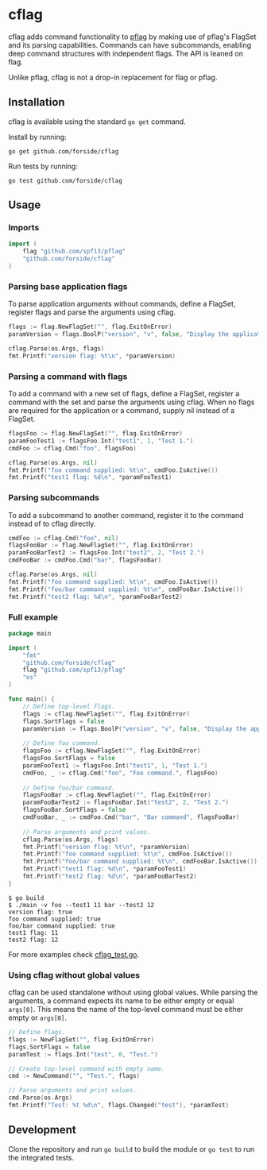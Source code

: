 # cflag

cflag adds command functionality to [pflag](https://github.com/spf13/pflag) by making use of pflag's FlagSet and its parsing capabilities. Commands can have subcommands, enabling deep command structures with independent flags. The API is leaned on flag.

Unlike pflag, cflag is not a drop-in replacement for flag or pflag.

## Installation

cflag is available using the standard `go get` command.

Install by running:
```
go get github.com/forside/cflag
```

Run tests by running:
```
go test github.com/forside/cflag
```

## Usage

### Imports

```go
import (
    flag "github.com/spf13/pflag"
    "github.com/forside/cflag"
)
```

### Parsing base application flags

To parse application arguments without commands, define a FlagSet, register flags and parse the arguments using cflag.

```go
flags := flag.NewFlagSet("", flag.ExitOnError)
paramVersion = flags.BoolP("version", "v", false, "Display the application version.")

cflag.Parse(os.Args, flags)
fmt.Printf("version flag: %t\n", *paramVersion)
```

### Parsing a command with flags

To add a command with a new set of flags, define a FlagSet, register a command with the set and parse the arguments using cflag. When no flags are required for the application or a command, supply nil instead of a FlagSet.

```go
flagsFoo := flag.NewFlagSet("", flag.ExitOnError)
paramFooTest1 := flagsFoo.Int("test1", 1, "Test 1.")
cmdFoo := cflag.Cmd("foo", flagsFoo)

cflag.Parse(os.Args, nil)
fmt.Printf("foo command supplied: %t\n", cmdFoo.IsActive())
fmt.Printf("test1 flag: %d\n", *paramFooTest1)
```

### Parsing subcommands

To add a subcommand to another command, register it to the command instead of to cflag directly.

```go
cmdFoo := cflag.Cmd("foo", nil)
flagsFooBar := flag.NewFlagSet("", flag.ExitOnError)
paramFooBarTest2 := flagsFoo.Int("test2", 2, "Test 2.")
cmdFooBar := cmdFoo.Cmd("bar", flagsFooBar)

cflag.Parse(os.Args, nil)
fmt.Printf("foo command supplied: %t\n", cmdFoo.IsActive())
fmt.Printf("foo/bar command supplied: %t\n", cmdFooBar.IsActive())
fmt.Printf("test2 flag: %d\n", *paramFooBarTest2)
```

### Full example

```go
package main

import (
    "fmt"
    "github.com/forside/cflag"
    flag "github.com/spf13/pflag"
    "os"
)

func main() {
    // Define top-level flags.
    flags := cflag.NewFlagSet("", flag.ExitOnError)
    flags.SortFlags = false
    paramVersion := flags.BoolP("version", "v", false, "Display the application version.")
    
    // Define foo command.
    flagsFoo := cflag.NewFlagSet("", flag.ExitOnError)
    flagsFoo.SortFlags = false
    paramFooTest1 := flagsFoo.Int("test1", 1, "Test 1.")
    cmdFoo, _ := cflag.Cmd("foo", "Foo command.", flagsFoo)
    
    // Define foo/bar command.
    flagsFooBar := cflag.NewFlagSet("", flag.ExitOnError)
    paramFooBarTest2 := flagsFooBar.Int("test2", 2, "Test 2.")
    flagsFooBar.SortFlags = false
    cmdFooBar, _ := cmdFoo.Cmd("bar", "Bar command", flagsFooBar)
    
    // Parse arguments and print values.
    cflag.Parse(os.Args, flags)
    fmt.Printf("version flag: %t\n", *paramVersion)
    fmt.Printf("foo command supplied: %t\n", cmdFoo.IsActive())
    fmt.Printf("foo/bar command supplied: %t\n", cmdFooBar.IsActive())
    fmt.Printf("test1 flag: %d\n", *paramFooTest1)
    fmt.Printf("test2 flag: %d\n", *paramFooBarTest2)
}
```

```shellsession
$ go build
$ ./main -v foo --test1 11 bar --test2 12
version flag: true
foo command supplied: true
foo/bar command supplied: true
test1 flag: 11
test2 flag: 12
```

For more examples check [cflag_test.go](./cflag_test.go).

### Using cflag without global values

cflag can be used standalone without using global values. While parsing the arguments, a command expects its name to be either empty or equal `args[0]`. This means the name of the top-level command must be either empty or `args[0]`. 

```go
// Define flags.
flags := NewFlagSet("", flag.ExitOnError)
flags.SortFlags = false
paramTest := flags.Int("test", 0, "Test.")

// Create top-level command with empty name.
cmd := NewCommand("", "Test.", flags)

// Parse arguments and print values.
cmd.Parse(os.Args)
fmt.Printf("Test: %t %d\n", flags.Changed("test"), *paramTest)
```

## Development

Clone the repository and run `go build` to build the module or `go test` to run the integrated tests.
